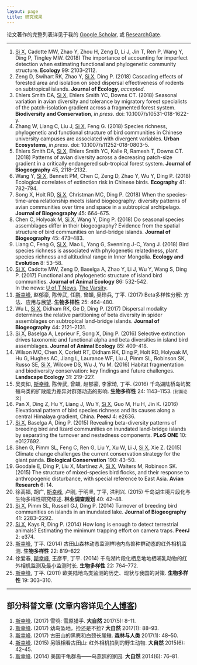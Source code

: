 ```yaml
---
layout: page
title: 研究成果
---
```


论文著作的完整列表详见于我的 [Google Scholar](http://scholar.google.com/citations?user=wI1qfPsAAAAJ&hl=en), 或 [ResearchGate](https://www.researchgate.net/profile/Xingfeng_Si).

---

1. <u>Si X</u>, Cadotte MW, Zhao Y, Zhou H, Zeng D, Li J, Jin T, Ren P, Wang Y, Ding P, Tingley MW. (2018) The importance of accounting for imperfect detection when estimating functional and phylogenetic community structure. **Ecology** 99: 2103–2112.
1. Zeng D, Swihart RK, Zhao Y, <u>Si X</u>, Ding P. (2018) Cascading effects of forested area and isolation on seed dispersal effectiveness of rodents on subtropical islands. **Journal of Ecology**, *accepted*.
1. Ehlers Smith DA, <u>Si X</u>, Ehlers Smith YC, Downs CT. (2018) Seasonal variation in avian diversity and tolerance by migratory forest specialists of the patch-isolation gradient across a fragmented forest system. **Biodiversity and Conservation**, *in press*. doi: 10.1007/s10531-018-1622-y.
1. Zhang W, Liang C, Liu J, <u>Si X</u>, Feng G. (2018) Species richness, phylogenetic and functional structure of bird communities in Chinese university campuses are associated with divergent variables. **Urban Ecosystems**, *in press*. doi: 10.1007/s11252-018-0803-5.
1. Ehlers Smith DA, <u>Si X</u>, Ehlers Smith YC, Kalle R, Ramesh T, Downs CT. (2018) Patterns of avian diversity across a decreasing patch-size gradient in a critically endangered sub-tropical forest system. **Journal of Biogeography** 45, 2118–2132.
1. Wang Y, <u>Si X</u>, Bennett PM, Chen C, Zeng D, Zhao Y, Wu Y, Ding P. (2018) Ecological correlates of extinction risk in Chinese birds. **Ecography** 41: 782–794.
1. Song X, Holt RD, <u>Si X</u>, Christman MC, Ding P. (2018) When the species-time-area relationship meets island biogeography: diversity patterns of avian communities over time and space in a subtropical archipelago. **Journal of Biogeography** 45: 664–675.
1. Chen C, Holyoak M, <u>Si X</u>, Wang Y, Ding P. (2018) Do seasonal species assemblages differ in their biogeography? Evidence from the spatial structure of bird communities on land-bridge islands. **Journal of Biogeography** 45: 473–483.
1. Liang C, Feng G, <u>Si X</u>, Mao L, Yang G, Svenning J-C, Yang J. (2018) Bird species richness is associated with phylogenetic relatedness, plant species richness and altitudinal range in Inner Mongolia. **Ecology and Evolution** 8: 53–58.
1. <u>Si X</u>,  Cadotte MW, Zeng D, Baselga A, Zhao Y, Li J, Wu Y, Wang S, Ding P. (2017) Functional and phylogenetic structure of island bird communities. **Journal of Animal Ecology** 86: 532-542. <br>In the news: [U of T News](https://www.utoronto.ca/news/what-happens-wildlife-when-humans-alter-their-habitat-u-t-research-sheds-some-light), [The Varsity](http://thevarsity.ca/2017/03/05/beyond-the-flood/).
1. <u>斯幸峰</u>, 赵郁豪, 陈传武, 任鹏, 曾頔, 吴玲兵, 丁平. (2017) Beta多样性分解: 方法、应用与展望. **生物多样性** 25: 464–480.
1. Wu L, <u>Si X</u>, Didham RK, Ge D, Ding P. (2017) Dispersal modality determines the relative partitioning of beta diversity in spider assemblages on subtropical land-bridge islands. **Journal of Biogeography** 44: 2121–2131.
1. <u>Si X</u>, Baselga A, Leprieur F, Song X, Ding P. (2016) Selective extinction drives taxonomic and functional alpha and beta diversities in island bird assemblages. **Journal of Animal Ecology** 85: 409–418.
1. Wilson MC, Chen X, Corlett RT, Didham RK, Ding P, Holt RD, Holyoak M, Hu G, Hughes AC, Jiang L, Laurance WF, Liu J, Pimm SL, Robinson SK, Russo SE, <u>Si X</u>, Wilcove DS, Wu J, Yu M. (2016) Habitat fragmentation and biodiversity conservation: key findings and future challenges. **Landscape Ecology** 31: 219–227.
1. 吴奕如, <u>斯幸峰</u>, 陈传武, 曾頔, 赵郁豪, 李家琦, 丁平. (2016) 千岛湖陆桥岛屿繁殖鸟类的扩散能力差异对群落动态的影响. **生物多样性** 24: 1143–1153. <small>[封面论文]</small>
1. Pan X, Ding Z, Hu Y, Liang J, Wu Y, <u>Si X</u>, Guo M, Hu H, Jin K. (2016) Elevational pattern of bird species richness and its causes along a central Himalaya gradient, China. **PeerJ** 4: e2636.
1. <u>Si X</u>, Baselga A, Ding P. (2015) Revealing beta-diversity patterns of breeding bird and lizard communities on inundated land-bridge islands by separating the turnover and nestedness components. **PLoS ONE** 10: e0127692.
1. Shen G, Pimm SL, Feng C, Ren G, Liu Y, Xu W, Li J, <u>Si X</u>, Xie Z. (2015) Climate change challenges the current conservation strategy for the giant panda. **Biological Conservation** 190: 43–50.
1. Goodale E, Ding P, Liu X, Martínez A, <u>Si X</u>, Walters M, Robinson SK. (2015) The structure of mixed-species bird flocks, and their response to anthropogenic disturbance, with special reference to East Asia. **Avian Research** 6: 14.
1. 徐高福, 胡广, <u>斯幸峰</u>, 卢刚, 于明坚, 丁平, 洪利兴. (2015) 千岛湖生境片段化与生物多样性研究综述. **林业调查规划** 40: 42–48.
1. <u>Si X</u>, Pimm SL, Russell GJ, Ding P. (2014) Turnover of breeding bird communities on islands in an inundated lake. **Journal of Biogeography** 41: 2283–2292.
1. <u>Si X</u>, Kays R, Ding P. (2014) How long is enough to detect terrestrial animals? Estimating the minimum trapping effort on camera traps. **PeerJ** 2: e374.
1. <u>斯幸峰</u>, 丁平. (2014) 古田山森林动态监测样地内鸟兽种群动态的红外相机监测. **生物多样性** 22: 819–822
1. 徐爱春, <u>斯幸峰</u>, 王彦平, 丁平. (2014) 千岛湖片段化栖息地地栖哺乳动物的红外相机监测及最小监测时长. **生物多样性** 22: 764–772.
1. <u>斯幸峰</u>, 丁平. (2011) 欧美陆地鸟类监测的历史、现状与我国的对策. **生物多样性** 19: 303–310.

---

##  部分科普文章 (文章内容详见[个人博客](http://sixf.org/cn/))

1. <u>斯幸峰</u>. (2017) 雪鸮: 雪原猎手. **大自然** 2017(5): 8–11.
2. <u>斯幸峰</u>. (2017) 幼鸟坠地，捡还是不捡? **大自然** 2017(1): 88–93.
3. <u>斯幸峰</u>. (2017) 古田山的黑麂和白颈长尾雉. **森林与人类** 2017(1): 48–50.
4. <u>斯幸峰</u>. (2015) 另眼相看古田山: 红外相机拍到的野生动物. **大自然** 2015(6): 42–45.
5. <u>斯幸峰</u>. (2014) 美国干龟群岛——乌燕鸥的家园. **大自然** 2014(6): 76–81.